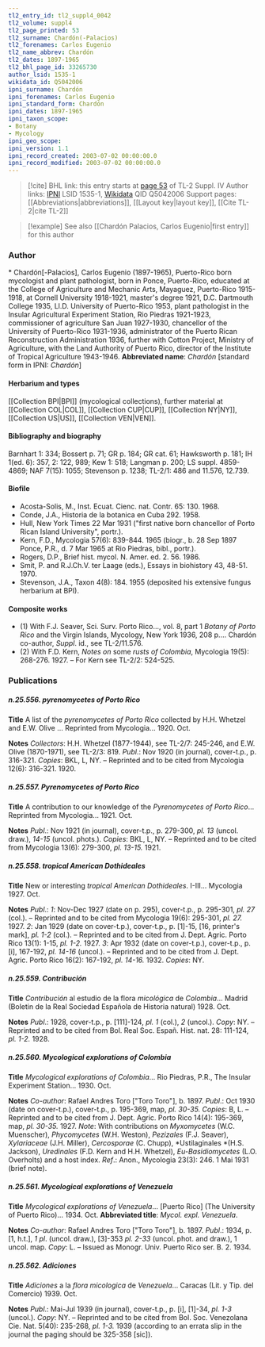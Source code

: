 ```yaml
---
tl2_entry_id: tl2_suppl4_0042
tl2_volume: suppl4
tl2_page_printed: 53
tl2_surname: Chardón(-Palacios)
tl2_forenames: Carlos Eugenio
tl2_name_abbrev: Chardón
tl2_dates: 1897-1965
tl2_bhl_page_id: 33265730
author_lsid: 1535-1
wikidata_id: Q5042006
ipni_surname: Chardón
ipni_forenames: Carlos Eugenio
ipni_standard_form: Chardón
ipni_dates: 1897-1965
ipni_taxon_scope: 
- Botany
- Mycology
ipni_geo_scope: 
ipni_version: 1.1
ipni_record_created: 2003-07-02 00:00:00.0
ipni_record_modified: 2003-07-02 00:00:00.0
---
```


> [!cite] BHL link: this entry starts at [page 53](https://www.biodiversitylibrary.org/page/33265730) of TL-2 Suppl. IV
> Author links: [IPNI](https://www.ipni.org/a/1535-1) LSID 1535-1, [Wikidata](https://www.wikidata.org/wiki/Q5042006) QID Q5042006
> Support pages: [[Abbreviations|abbreviations]], [[Layout key|layout key]], [[Cite TL-2|cite TL-2]]

> [!example] See also [[Chardón Palacios, Carlos Eugenio|first entry]] for this author

### Author

\* Chardón\[-Palacios\], Carlos Eugenio (1897-1965), Puerto-Rico born mycologist and plant pathologist, born in Ponce, Puerto-Rico, educated at the College of Agriculture and Mechanic Arts, Mayaguez, Puerto-Rico 1915-1918, at Cornell University 1918-1921, master's degree 1921, D.C. Dartmouth College 1935, Ll.D. University of Puerto-Rico 1953, plant pathologist in the Insular Agricultural Experiment Station, Rio Piedras 1921-1923, commissioner of agriculture San Juan 1927-1930, chancellor of the University of Puerto-Rico 1931-1936, administrator of the Puerto Rican Reconstruction Administration 1936, further with Cotton Project, Ministry of Agriculture, with the Land Authority of Puerto Rico, director of the Institute of Tropical Agriculture 1943-1946. 
**Abbreviated name**: *Chardón* \[standard form in IPNI: *Chardón*\]

#### Herbarium and types

[[Collection BPI|BPI]] (mycological collections), further material at [[Collection COL|COL]], [[Collection CUP|CUP]], [[Collection NY|NY]], [[Collection US|US]], [[Collection VEN|VEN]].

#### Bibliography and biography

Barnhart 1: 334; Bossert p. 71; GR p. 184; GR cat. 61; Hawksworth p. 181; IH 1(ed. 6): 357, 2: 122, 989; Kew 1: 518; Langman p. 200; LS suppl. 4859-4869; NAF 7(15): 1055; Stevenson p. 1238; TL-2/1: 486 and 11.576, 12.739.

#### Biofile

- Acosta-Solis, M., Inst. Ecuat. Cienc. nat. Contr. 65: 130. 1968.
- Conde, J.A., Historia de la botanica en Cuba 292. 1958.
- Hull, New York Times 22 Mar 1931 ("first native born chancellor of Porto Rican Island University", portr.).
- Kern, F.D., Mycologia 57(6): 839-844. 1965 (biogr., b. 28 Sep 1897 Ponce, P.R., d. 7 Mar 1965 at Rio Piedras, bibl., portr.).
- Rogers, D.P., Brief hist. mycol. N. Amer. ed. 2. 56. 1986.
- Smit, P. and R.J.Ch.V. ter Laage (eds.), Essays in biohistory 43, 48-51. 1970.
- Stevenson, J.A., Taxon 4(8): 184. 1955 (deposited his extensive fungus herbarium at BPI).

#### Composite works

- (1) With F.J. Seaver, Sci. Surv. Porto Rico..., vol. 8, part 1 *Botany of Porto Rico* and the Virgin Islands, Mycology, New York 1936, 208 p.... Chardón co-author, *Suppl*. id., see TL-2/11.576.
- (2) With F.D. Kern, *Notes on* some *rusts of Colombia*, Mycologia 19(5): 268-276. 1927. – For Kern see TL-2/2: 524-525.

### Publications

##### n.25.556. pyrenomycetes of Porto Rico

**Title**
A list of the *pyrenomycetes of Porto Rico* collected by H.H. Whetzel and E.W. Olive ... Reprinted from Mycologia... 1920. Oct.

**Notes**
*Collectors*: H.H. Whetzel (1877-1944), see TL-2/7: 245-246, and E.W. Olive (1870-1971), see TL-2/3: 819.
*Publ*.: Nov 1920 (in journal), cover-t.p., p. 316-321. *Copies*: BKL, L, NY. – Reprinted and to be cited from Mycologia 12(6): 316-321. 1920.

##### n.25.557. Pyrenomycetes of Porto Rico

**Title**
A contribution to our knowledge of the *Pyrenomycetes of Porto Rico*... Reprinted from Mycologia... 1921. Oct.

**Notes**
*Publ*.: Nov 1921 (in journal), cover-t.p., p. 279-300, *pl. 13* (uncol. draw.), *14-15* (uncol. phots.). *Copies*: BKL, L, NY. – Reprinted and to be cited from Mycologia 13(6): 279-300, *pl. 13-15.* 1921.

##### n.25.558. tropical American Dothideales

**Title**
New or interesting *tropical American Dothideales*. I-III... Mycologia 1927. Oct.

**Notes**
*Publ*.: *1*: Nov-Dec 1927 (date on p. 295), cover-t.p., p. 295-301, *pl. 27* (col.). – Reprinted and to be cited from Mycologia 19(6): 295-301, *pl. 27.* 1927.
*2*: Jan 1929 (date on cover-t.p.), cover-t.p., p. \[1\]-15, \[16, printer's mark\], *pl. 1-2* (col.). – Reprinted and to be cited from J. Dept. Agric. Porto Rico 13(1): 1-15, *pl. 1-2.* 1927.
*3*: Apr 1932 (date on cover-t.p.), cover-t.p., p. \[i\], 167-192, *pl. 14-16* (uncol.). – Reprinted and to be cited from J. Dept. Agric. Porto Rico 16(2): 167-192, *pl. 14-16.* 1932.
*Copies*: NY.

##### n.25.559. Contribución

**Title**
*Contribución* al estudio de la flora *micológica* de *Colombia*... Madrid (Boletin de la Real Sociedad Española de Historia natural) 1928. Oct.

**Notes**
*Publ*.: 1928, cover-t.p., p. \[111\]-124, *pl. 1* (col.), *2* (uncol.). *Copy*: NY. – Reprinted and to be cited from Bol. Real Soc. Españ. Hist. nat. 28: 111-124, *pl. 1-2.* 1928.

##### n.25.560. Mycological explorations of Colombia

**Title**
*Mycological explorations of Colombia*... Rio Piedras, P.R., The Insular Experiment Station... 1930. Oct.

**Notes**
*Co-author*: Rafael Andres Toro \["Toro Toro"\], b. 1897.
*Publ*.: Oct 1930 (date on cover-t.p.), cover-t.p., p. 195-369, map, *pl. 30-35.* *Copies*: B, L. – Reprinted and to be cited from J. Dept. Agric. Porto Rico 14(4): 195-369, map, *pl. 30-35.* 1927.
*Note*: With contributions on *Myxomycetes* (W.C. Muenscher), *Phycomycetes* (W.H. Weston), *Pezizales* (F.J. Seaver), *Xylariaceae* (J.H. Miller), *Cercosporae* (C. Chupp), *Ustilaginales *(H.S. Jackson), *Uredinales* (F.D. Kern and H.H. Whetzel), *Eu-Basidiomycetes* (L.O. Overholts) and a host index.
*Ref*.: Anon., Mycologia 23(3): 246. 1 Mai 1931 (brief note).

##### n.25.561. Mycological explorations of Venezuela

**Title**
*Mycological explorations of Venezuela*... \[Puerto Rico\] (The University of Puerto Rico)... 1934. Oct.
**Abbreviated title**: *Mycol. expl. Venezuela*.

**Notes**
*Co-author*: Rafael Andres Toro \["Toro Toro"\], b. 1897.
*Publ*.: 1934, p. \[1, h.t.\], *1 pl*. (uncol. draw.), \[3\]-353 *pl. 2-33* (uncol. phot. and draw.), 1 uncol. map. *Copy*: L. – Issued as Monogr. Univ. Puerto Rico ser. B. 2. 1934.

##### n.25.562. Adiciones

**Title**
*Adiciones* a la *flora micologica* de *Venezuela*... Caracas (Lit. y Tip. del Comercio) 1939. Oct.

**Notes**
*Publ*.: Mai-Jul 1939 (in journal), cover-t.p., p. \[i\], \[1\]-34, *pl. 1-3* (uncol.). *Copy*: NY. – Reprinted and to be cited from Bol. Soc. Venezolana Cie. Nat. 5(40): 235-268, *pl. 1-3.* 1939 (according to an errata slip in the journal the paging should be 325-358 \[sic\]).

